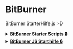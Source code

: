 # BitBurner
BitBurner StarterHilfe.js :-D

<details>
 
<summary>
<b><u>BitBurner Starter Scripts 🔒</u></b>
</summary>
<br>
Hier sind ein paar einfach nützliche Skripte

- 🔐  [Hauptskript: gimme-money.js](https://github.com/BufferTheHutt/BitBurner/blob/master/gimme-money.js): Dieses Skript ist Grundlage für den "rootAndMoney.js" und "selfAttack.js" Algorithmus

- 🔎  [rootAndMoney](https://github.com/BufferTheHutt/BitBurner/blob/master/rootAndMoney.js): versucht Root Zugriff zu erlangen und dann das "gimme-money.js" zu initialisieren

- 🔎  [selfAttack](https://github.com/BufferTheHutt/BitBurner/blob/master/selfAttack.js): versucht Root Zugriff zu erlangen und dann das "gimme-money.js" auf dem Ziel Server zu initialisieren. Es wird als nicht der RAM des "home" Servers beansprucht.

- 🔎  [wseAutomatisierung](https://github.com/BufferTheHutt/BitBurner/blob/master/wseMoneyMaker.js): kauft Aktien sobald die Vorhersage positiv genug ist. Verkauft automatisch, wenn die Vorhersage schlecht wird.

</details>

<details>
 
<summary>
<b><u>BitBurner JS Starthilfe 🔒</u></b>
</summary>
<br>
Hier sind ein paar einfach nützliche Quellen

- 🔐  [NetScript Basics](https://bitburner.readthedocs.io/en/latest/netscript/netscriptfunctions.html): NetScript Funktionen (Bedeutung und Nutzung) 
- 🔎  [JavaScript Infos](https://javascript.info/): JS Quellen
- 🔎  [W3Schools --> JavaScript](https://www.w3schools.com/js/default.asp): JS Quellen

</details>